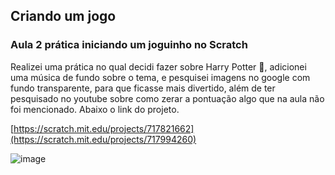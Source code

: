 ## Criando um jogo
### Aula 2 prática iniciando um joguinho no Scratch 
Realizei uma prática no qual decidi fazer sobre Harry Potter 🦉, adicionei uma música de fundo sobre o tema, e pesquisei imagens no google com fundo transparente, para que ficasse mais divertido, além de ter pesquisado no youtube sobre como zerar a pontuação algo que na aula não foi mencionado.
Abaixo o link do projeto. 

[https://scratch.mit.edu/projects/717821662](https://scratch.mit.edu/projects/717994260)

![image](https://user-images.githubusercontent.com/89542446/182007565-87aae3a9-db8c-4db2-84ed-e4aaee29123d.png)

